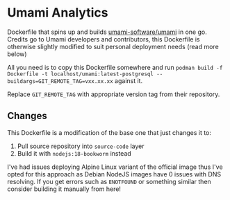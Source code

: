 # Umami Analytics

Dockerfile that spins up and builds [umami-software/umami](https://github.com/umami-software/umami) in one go. Credits go to Umami developers and contributors, this Dockerfile is otherwise slightly modified to suit personal deployment needs (read more below)

All you need is to copy this Dockerfile somewhere and run `podman build -f Dockerfile -t localhost/umami:latest-postgresql --buildargs=GIT_REMOTE_TAG=vxx.xx.xx` against it.

Replace `GIT_REMOTE_TAG` with appropriate version tag from their repository.

## Changes

This Dockerfile is a modification of the base one that just changes it to:

1. Pull source repository into `source-code` layer
2. Build it with `nodejs:18-bookworm` instead

I've had issues deploying Alpine Linux variant of the official image thus I've opted for this approach as Debian NodeJS images have 0 issues with DNS resolving. If you get errors such as `ENOTFOUND` or something similar then consider building it manually from here!
